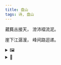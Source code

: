 ```yaml
---
title: 盘山
tags: 诗, 盘山
---
```


葳蕤丛接天，
滂沛褶流泥。

崖下江潺湲，
峰间路迢递。

<details><summary>🖼️</summary>

![](writings/images/2020-09-17-14-52-pan-shan.JPG)

</details>

<details><summary>📝</summary>
第一第二句写车上看到的景色：第一句写海拔之高，离天之近；第二句写这里一下雨就经常泥石流，青山上土黄色的伤痕触目惊心。

第三第四句都是写坐大巴开盘山公路的感受：第三句写因为路窄，车非常靠近悬崖，江水仿佛直接在车下流淌，江水流得缓慢，而车速很快；第四句写山势险峻，盘山公路十分曲折，在车上感觉到来回扭拗的离心力。
</details>
